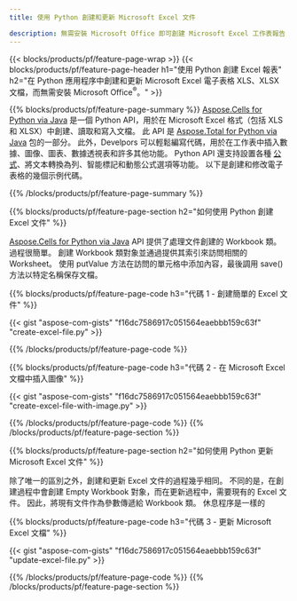 ```yaml
---
title: 使用 Python 創建和更新 Microsoft Excel 文件 

description: 無需安裝 Microsoft Office 即可創建 Microsoft Excel 工作表報告 
---
```


{{< blocks/products/pf/feature-page-wrap >}}
{{< blocks/products/pf/feature-page-header h1="使用 Python 創建 Excel 報表" h2="在 Python 應用程序中創建和更新 Microsoft Excel 電子表格 XLS、XLSX 文檔，而無需安裝 Microsoft Office<sup>&reg;</sup>。" >}}

{{% blocks/products/pf/feature-page-summary %}}
[Aspose.Cells for Python via Java](https://products.aspose.com/cells/python-java/) 是一個 Python API，用於在 Microsoft Excel 格式（包括 XLS 和 XLSX）中創建、讀取和寫入文檔。 此 API 是 [Aspose.Total for Python via Java](https://products.aspose.com/total/python-java/) 包的一部分。 此外，Develpors 可以輕鬆編寫代碼，用於在工作表中插入數據、圖像、圖表、數據透視表和許多其他功能。 Python API 還支持設置各種 [公式](https://docs.aspose.com/cells/python-java/supported-formula-functions/)、將文本轉換為列、智能標記和動態公式選項等功能。 以下是創建和修改電子表格的幾個示例代碼。

{{% /blocks/products/pf/feature-page-summary  %}}

{{% blocks/products/pf/feature-page-section  h2="如何使用 Python 創建 Excel 文件" %}}

[Aspose.Cells for Python via Java](https://products.aspose.com/cells/python-java/) API 提供了處理文件創建的 Workbook 類。 過程很簡單。 創建 Workbook 類對象並通過提供其索引來訪問相關的 Worksheet。 使用 putValue 方法在訪問的單元格中添加內容，最後調用 save() 方法以特定名稱保存文檔。

{{% blocks/products/pf/feature-page-code h3="代碼 1 - 創建簡單的 Excel 文件" %}}

{{< gist "aspose-com-gists" "f16dc7586917c051564eaebbb159c63f" "create-excel-file.py" >}}

{{% /blocks/products/pf/feature-page-code  %}}

{{% blocks/products/pf/feature-page-code h3="代碼 2 - 在 Microsoft Excel 文檔中插入圖像" %}}

{{< gist "aspose-com-gists" "f16dc7586917c051564eaebbb159c63f" "create-excel-file-with-image.py" >}}

{{% /blocks/products/pf/feature-page-code  %}}
{{% /blocks/products/pf/feature-page-section %}}

{{% blocks/products/pf/feature-page-section  h2="如何使用 Python 更新 Microsoft Excel 文件" %}}

除了唯一的區別之外，創建和更新 Excel 文件的過程幾乎相同。 不同的是，在創建過程中會創建 Empty Workbook 對象，而在更新過程中，需要現有的 Excel 文件。 因此，將現有文件作為參數傳遞給 Workbook 類。 休息程序是一樣的

{{% blocks/products/pf/feature-page-code h3="代碼 3 - 更新 Microsoft Excel 文檔" %}}

{{< gist "aspose-com-gists" "f16dc7586917c051564eaebbb159c63f" "update-excel-file.py" >}}

{{% /blocks/products/pf/feature-page-code  %}}
{{% /blocks/products/pf/feature-page-section %}}